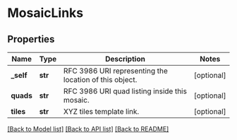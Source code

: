# MosaicLinks

## Properties
Name | Type | Description | Notes
------------ | ------------- | ------------- | -------------
**_self** | **str** | RFC 3986 URI representing the location of this object. | [optional] 
**quads** | **str** | RFC 3986 URI quad listing inside this mosaic. | [optional] 
**tiles** | **str** | XYZ tiles template link. | [optional] 

[[Back to Model list]](../README.md#documentation-for-models) [[Back to API list]](../README.md#documentation-for-api-endpoints) [[Back to README]](../README.md)


